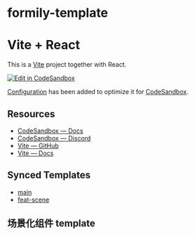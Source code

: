 # formily-template

# Vite + React

This is a [Vite](https://vitejs.dev) project together with React.

[![Edit in CodeSandbox](https://assets.codesandbox.io/github/button-edit-lime.svg)](https://codesandbox.io/p/github/codesandbox/codesandbox-template-vite-react/main)

[Configuration](https://codesandbox.io/docs/projects/learn/setting-up/tasks) has been added to optimize it for [CodeSandbox](https://codesandbox.io/dashboard).

## Resources

- [CodeSandbox — Docs](https://codesandbox.io/docs/projects)
- [CodeSandbox — Discord](https://discord.gg/Ggarp3pX5H)
- [Vite — GitHub](https://github.com/vitejs/vite)
- [Vite — Docs](https://vitejs.dev/guide/)

## Synced Templates

- [main](https://codesandbox.io/p/sandbox/github/Galileo01/formily-template/tree/main?file=%2Fsrc%2FApp.tsx%3A13%2C11)
- [feat-scene](https://codesandbox.io/p/sandbox/github/Galileo01/formily-template/tree/feat-scene)

## 场景化组件 template
